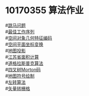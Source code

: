# 10170355 算法作业
#[跳马问题](http://2bhuanleduo.github.io//public//jumpHorse.html)  
#[最佳工作序列](http://2bhuanleduo.github.io//public//bestWorkList.html)  
#[空间对象几何特征编码](http://2bhuanleduo.github.io//public//空间数据编码.html)  
#[空间平面坐标变换](http://2bhuanleduo.github.io//public//空间变换.html)  
#[地图投影](http://2bhuanleduo.github.io//public//地图投影.html)  
#[江苏省面积计算](http://2bhuanleduo.github.io//public//面积计算.html)  
#[道格拉斯普克算法](http://2bhuanleduo.github.io//public//数据压缩.html)  
#[四叉树Morton码](http://2bhuanleduo.github.io//public//四叉树M码.html)  
#[地图符号绘制](http://2bhuanleduo.github.io//public//地图符号.html)  
#[左转算法](http://2bhuanleduo.github.io//public//左转算法.html)  
#[矢量转栅格](http://2bhuanleduo.github.io//public//矢量转栅格.html)  
